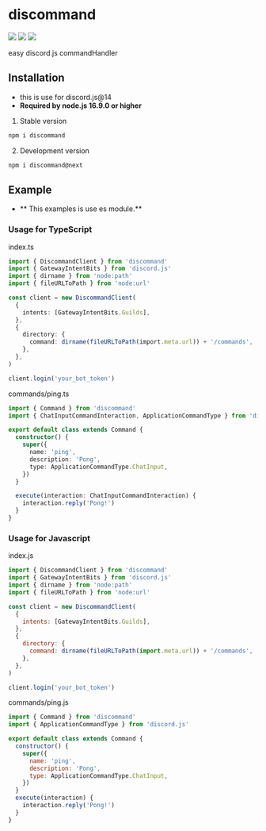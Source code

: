 # discommand

[![](https://img.shields.io/npm/v/discommand)](https://npmjs.com/package/discommand)
![](https://img.shields.io/node/v/discommand)
![](https://img.shields.io/npm/dm/discommand)

easy discord.js commandHandler

## Installation

- this is use for discord.js@14
- **Required by node.js 16.9.0 or higher**

1. Stable version

```sh
npm i discommand
```

2. Development version

```sh
npm i discommand@next
```

## Example

- ** This examples is use es module.**

### Usage for TypeScript

index.ts

```ts
import { DiscommandClient } from 'discommand'
import { GatewayIntentBits } from 'discord.js'
import { dirname } from 'node:path'
import { fileURLToPath } from 'node:url'

const client = new DiscommandClient(
  {
    intents: [GatewayIntentBits.Guilds],
  },
  {
    directory: {
      command: dirname(fileURLToPath(import.meta.url)) + '/commands',
    },
  },
)

client.login('your_bot_token')
```

commands/ping.ts

```ts
import { Command } from 'discommand'
import { ChatInputCommandInteraction, ApplicationCommandType } from 'discord.js'

export default class extends Command {
  constructor() {
    super({
      name: 'ping',
      description: 'Pong',
      type: ApplicationCommandType.ChatInput,
    })
  }

  execute(interaction: ChatInputCommandInteraction) {
    interaction.reply('Pong!')
  }
}
```

### Usage for Javascript

index.js

```js
import { DiscommandClient } from 'discommand'
import { GatewayIntentBits } from 'discord.js'
import { dirname } from 'node:path'
import { fileURLToPath } from 'node:url'

const client = new DiscommandClient(
  {
    intents: [GatewayIntentBits.Guilds],
  },
  {
    directory: {
      command: dirname(fileURLToPath(import.meta.url)) + '/commands',
    },
  },
)

client.login('your_bot_token')
```

commands/ping.js

```js
import { Command } from 'discommand'
import { ApplicationCommandType } from 'discord.js'

export default class extends Command {
  constructor() {
    super({
      name: 'ping',
      description: 'Pong',
      type: ApplicationCommandType.ChatInput,
    })
  }
  execute(interaction) {
    interaction.reply('Pong!')
  }
}
```
